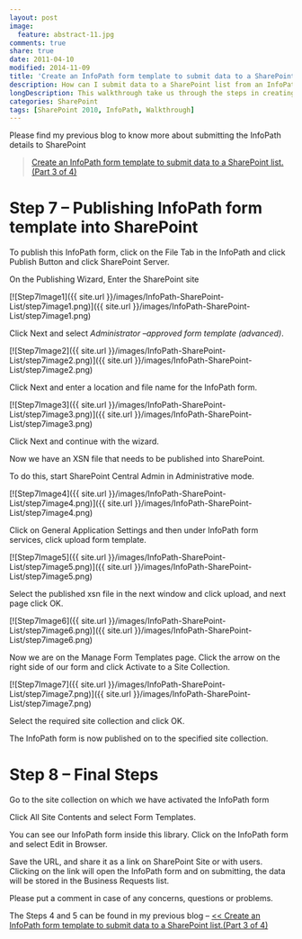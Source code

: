 ```yaml
---
layout: post
image:
  feature: abstract-11.jpg
comments: true
share: true
date: 2011-04-10
modified: 2014-11-09
title: 'Create an InfoPath form template to submit data to a SharePoint list. (Part 4 of 4)'
description: How can I submit data to a SharePoint list from an InfoPath form?
longDescription: This walkthrough take us through the steps in creating an InfoPath form to submit data to a SharePoint list.
categories: SharePoint
tags: [SharePoint 2010, InfoPath, Walkthrough]
---
```


Please find my previous blog to know more about submitting the InfoPath details to SharePoint

> [Create an InfoPath form template to submit data to a SharePoint list.(Part 3 of 4)]({{site.url}}/sharepoint/create-an-infopath-form-template-to-submit-data-to-a-sharepoint-list-part-3-of-4/)

# Step 7 – Publishing InfoPath form template into SharePoint

To publish this InfoPath form, click on the File Tab in the InfoPath and click Publish Button and click SharePoint Server.

On the Publishing Wizard, Enter the SharePoint site

[![Step7Image1]({{ site.url }}/images/InfoPath-SharePoint-List/step7image1.png)]({{ site.url }}/images/InfoPath-SharePoint-List/step7image1.png)

Click Next and select _Administrator –approved form template (advanced)_.

[![Step7Image2]({{ site.url }}/images/InfoPath-SharePoint-List/step7image2.png)]({{ site.url }}/images/InfoPath-SharePoint-List/step7image2.png)

Click Next and enter a location and file name for the InfoPath form.

[![Step7Image3]({{ site.url }}/images/InfoPath-SharePoint-List/step7image3.png)]({{ site.url }}/images/InfoPath-SharePoint-List/step7image3.png)

Click Next and continue with the wizard.

Now we have an XSN file that needs to be published into SharePoint.

To do this, start SharePoint Central Admin in Administrative mode.

[![Step7Image4]({{ site.url }}/images/InfoPath-SharePoint-List/step7image4.png)]({{ site.url }}/images/InfoPath-SharePoint-List/step7image4.png)

Click on General Application Settings and then under InfoPath form services, click upload form template.

[![Step7Image5]({{ site.url }}/images/InfoPath-SharePoint-List/step7image5.png)]({{ site.url }}/images/InfoPath-SharePoint-List/step7image5.png)

Select the published xsn file in the next window and click upload, and next page click OK.

[![Step7Image6]({{ site.url }}/images/InfoPath-SharePoint-List/step7image6.png)]({{ site.url }}/images/InfoPath-SharePoint-List/step7image6.png)

Now we are on the Manage Form Templates page. Click the arrow on the right side of our form and click Activate to a Site Collection.

[![Step7Image7]({{ site.url }}/images/InfoPath-SharePoint-List/step7image7.png)]({{ site.url }}/images/InfoPath-SharePoint-List/step7image7.png)

Select the required site collection and click OK.

The InfoPath form is now published on to the specified site collection.


# Step 8 – Final Steps


Go to the site collection on which we have activated the InfoPath form

Click All Site Contents and select Form Templates.

You can see our InfoPath form inside this library. Click on the InfoPath form and select Edit in Browser.

Save the URL, and share it as a link on SharePoint Site or with users. Clicking on the link will open the InfoPath form and on submitting, the data will be stored in the Business Requests list.

Please put a comment in case of any concerns, questions or problems.

The Steps 4 and 5 can be found in my previous blog – [<< Create an InfoPath form template to submit data to a SharePoint list.(Part 3 of 4)]({{site.url}}/sharepoint/create-an-infopath-form-template-to-submit-data-to-a-sharepoint-list-part-3-of-4/)
